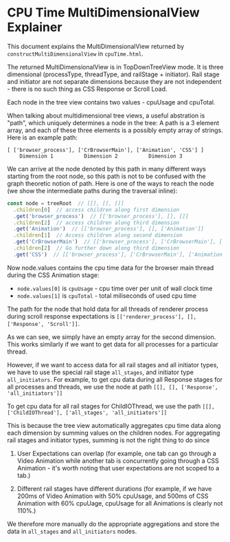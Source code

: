 <!-- Copyright 2017 The Chromium Authors. All rights reserved.
     Use of this source code is governed by a BSD-style license that can be
     found in the LICENSE file.
-->

# CPU Time MultiDimensionalView Explainer

This document explains the MultiDimensionalView returned by `constructMultiDimensionalView` in `cpuTime.html`.

The returned MultiDimensionalView is in TopDownTreeView mode. It is three
dimensional (processType, threadType, and railStage + initiator). Rail stage and
initiator are not separate dimensions because they are not independent - there
is no such thing as CSS Response or Scroll Load.

Each node in the tree view contains two values - cpuUsage and cpuTotal.

When talking about multidimensional tree views, a useful abstration is "path",
which uniquely determines a node in the tree: A path is a 3 element array, and
each of these three elements is a possibly empty array of strings. Here is an
example path:
```
[ ['browser_process'], ['CrBrowserMain'], ['Animation', 'CSS'] ]
    Dimension 1          Dimension 2          Dimension 3
```

We can arrive at the node denoted by this path in many different ways starting
from the root node, so this path is not to be confused with the graph theoretic
notion of path. Here is one of the ways to reach the node (we show the
intermediate paths during the traversal inline):

```javascript
const node = treeRoot  // [[], [], []]
  .children[0]  // access children along first dimension
  .get('browser_process')  // [['browser_process'], [], []]
  .children[2]  // access children along third dimension
  .get('Animation')  // [['browser_process'], [], ['Animation']]
  .children[1]  // Access children along second dimension
  .get('CrBrowserMain')  // [['browser_process'], ['CrBrowserMain'], ['Animation']]
  .children[2]  // Go further down along third dimension
  .get('CSS')  // [['browser_process'], ['CrBrowserMain'], ['Animation', 'CSS']]
```
Now node.values contains the cpu time data for the browser main thread during
the CSS Animation stage:
- `node.values[0]` is `cpuUsage` - cpu time over per unit of wall clock time
- `node.values[1]` is `cpuTotal` - total miliseconds of used cpu time

The path for the node that hold data for all threads of renderer process
during scroll response expectations is `[['renderer_process'], [], ['Response', 'Scroll']]`.

As we can see, we simply have an empty array for the second dimension. This
works similarly if we want to get data for all processes for a particular
thread.

However, if we want to access data for all rail stages and all initiator
types, we have to use the special rail stage `all_stages`, and initiator
type `all_initiators`. For example, to get cpu data during all Response
stages for all processes and threads, we use the node at path
  `[[], [], ['Response', 'all_initiators']]`

To get cpu data for all rail stages for ChildIOThread, we use the path
  `[[], ['ChildIOThread'], ['all_stages', 'all_initiators']]`

This is because the tree view automatically aggregates cpu time
data along each dimension by summing values on the children nodes. For
aggregating rail stages and initiator types, summing is not the right thing
to do since

  1. User Expectations can overlap (for example, one tab can go through a
  Video Animation while another tab is concurrently going through a CSS
  Animation - it's worth noting that user expectations are not scoped to a
  tab.)

  2. Different rail stages have different durations (for example, if we
  have 200ms of Video Animation with 50% cpuUsage, and 500ms of CSS
  Animation with 60% cpuUage, cpuUsage for all Animations is clearly not
  110%.)

We therefore more manually do the appropriate aggregations and store the
data in `all_stages` and `all_initiators` nodes.
